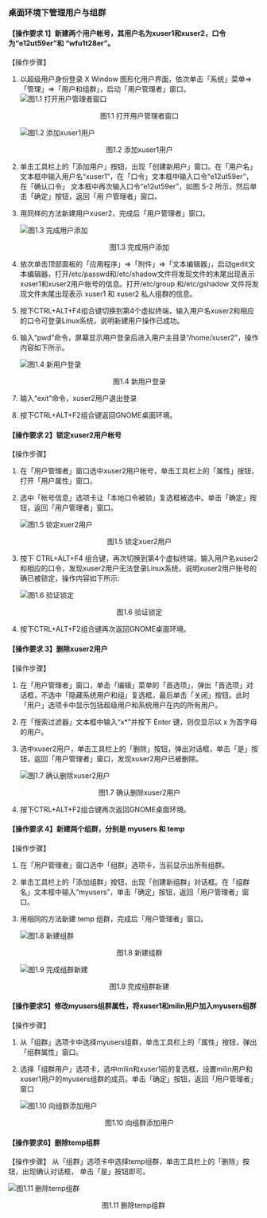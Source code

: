 ### 桌面环境下管理用户与组群

#### 【操作要求 1】新建两个用户帐号，其用户名为xuser1和xuser2，口令为“e12ut59er”和 “wfu1t28er”。

【操作步骤】

1. 以超级用户身份登录 X Window 图形化用户界面，依次单击「系统」菜单=>「管理」=>「用户和组群」，启动「用户管理者」窗口。
   ![图1.1 打开用户管理者窗口](../Pic/1.1.png "图1.1 打开用户管理者窗口")

   <center>图1.1 打开用户管理者窗口</center>

   ![图1.2 添加xuser1用户](../Pic/1.2.png "图1.2 添加xuser1用户")

   <center>图1.2 添加xuser1用户</center>

2. 单击工具栏上的「添加用户」按钮，出现「创建新用户」窗口。在「用户名」文本框中输入用户名“xuser1”，在「口令」文本框中输入口令“e12ut59er”，在「确认口令」 文本框中再次输入口令“e12ut59er”，如图 5-2 所示，然后单击「确定」按钮，返回「用 户管理者」窗口。

3. 用同样的方法新建用户xuser2，完成后「用户管理者」窗口。

   ![图1.3 完成用户添加](../Pic/1.3.png "图1.3 完成用户添加")
   <center>图1.3 完成用户添加</center>

4. 依次单击顶部面板的「应用程序」=>「附件」=>「文本编辑器」，启动gedit文本编辑器，打开/etc/passwd和/etc/shadow文件将发现文件的末尾出现表示xuser1和xuser2用户帐号的信息。打开/etc/group 和/etc/gshadow 文件将发现文件末尾出现表示 xuser1 和 xuser2 私人组群的信息。

5. 按下CTRL+ALT+F4组合键切换到第4个虚拟终端，输入用户名xuser2和相应的口令可登录Linux系统，说明新建用户操作已成功。

6. 输入“pwd”命令，屏幕显示用户登录后进入用户主目录“/home/xuser2”，操作内容如下所示。

   ![图1.4 新用户登录](../Pic/1.4.png "图1.4 新用户登录")

   <center>图1.4 新用户登录</center>

7. 输入“exit”命令，xuser2用户退出登录

8. 按下CTRL+ALT+F2组合键返回GNOME桌面环境。

#### 【操作要求 2】锁定xuser2用户帐号

【操作步骤】

1. 在「用户管理者」窗口选中xuser2用户帐号，单击工具栏上的「属性」按钮，打开「用户属性」窗口。

2. 选中「帐号信息」选项卡让「本地口令被锁」复选框被选中。单击「确定」按钮，返回「用户管理者」窗口。

   ![图1.5 锁定xuer2用户](../Pic/1.5.png "图1.5 锁定xuer2用户")
   <center>图1.5 锁定xuer2用户</center>

3. 按下 CTRL+ALT+F4 组合键，再次切换到第4个虚拟终端，输入用户名xuser2和相应的口令，发现xuser2用户无法登录Linux系统，说明xuser2用户账号的确已被锁定，操作内容如下所示: 

   ![图1.6 验证锁定](../Pic/1.6.png)
   <center>图1.6 验证锁定</center>

4. 按下CTRL+ALT+F2组合键再次返回GNOME桌面环境。

#### 【操作要求 3】删除xuser2用户

【操作步骤】

1. 在「用户管理者」窗口，单击「编辑」菜单的「首选项」，弹出「首选项」对话框，不选中「隐藏系统用户和组」复选框，最后单击「关闭」按钮。此时「用户」选项卡中显示包括超级用户和系统用户在内的所有用户。

2. 在「搜索过滤器」文本框中输入“x\*”并按下 Enter 键，则仅显示以 x 为首字母的用户。

3. 选中xuser2用户，单击工具栏上的「删除」按钮，弹出对话框，单击「是」按钮，返回「用户管理者」窗口，发现xuser2用户已被删除。

   ![图1.7 确认删除xuser2用户](../Pic/1.7.png "图1.7 确认删除xuser2用户")
   <center>图1.7 确认删除xuser2用户</center>

4. 按下CTRL+ALT+F2组合键再次返回GNOME桌面环境。

#### 【操作要求 4】新建两个组群，分别是 myusers 和 temp

【操作步骤】

1. 在「用户管理者」窗口选中「组群」选项卡，当前显示出所有组群。

2. 单击工具栏上的「添加组群」按钮，出现「创建新组群」对话框。在「组群名」文本框中输入“myusers”，单击「确定」按钮，返回「用户管理者」窗口。

3. 用相同的方法新建 temp 组群，完成后「用户管理者」窗口。

   ![图1.8 新建组群](../Pic/1.8.png "图1.8 新建组群")
   <center>图1.8 新建组群</center>

   ![图1.9 完成组群新建](../Pic/1.9.png "图1.9 完成组群新建")
   <center>图1.9 完成组群新建</center>

#### 【操作要求5】修改myusers组群属性，将xuser1和milin用户加入myusers组群

【操作步骤】

1. 从「组群」选项卡中选择myusers组群，单击工具栏上的「属性」按钮，弹出「组群属性」窗口。

2. 选择「组群用户」选项卡，选中milin和xuser1前的复选框，设置milin用户和xuser1用户的myusers组群的成员。单击「确定」按钮，返回「用户管理者」窗口

   ![图1.10 向组群添加用户](../Pic/1.10.png "图1.10 向组群添加用户")
   <center>图1.10 向组群添加用户</center>

#### 【操作要求6】删除temp组群

【操作步骤】
	从「组群」选项卡中选择temp组群，单击工具栏上的「删除」按钮，出现确认对话框， 单击「是」按钮即可。

   ![图1.11 删除temp组群](../Pic/1.10.png "图1.11 删除temp组群")

   <center>图1.11 删除temp组群</center>

   
